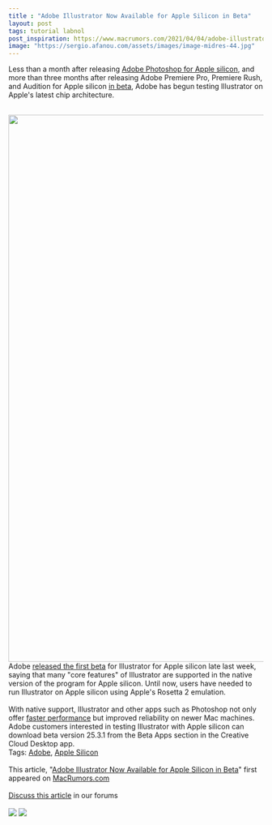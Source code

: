 ```yaml
---
title : "Adobe Illustrator Now Available for Apple Silicon in Beta"
layout: post
tags: tutorial labnol
post_inspiration: https://www.macrumors.com/2021/04/04/adobe-illustrator-apple-silicon-beta/
image: "https://sergio.afanou.com/assets/images/image-midres-44.jpg"
---
```


Less than a month after releasing <a href="https://www.macrumors.com/2021/03/10/photoshop-apple-silicon-support/">Adobe Photoshop for Apple silicon</a>, and more than three months after releasing Adobe Premiere Pro, Premiere Rush, and Audition for Apple silicon <a href="https://www.macrumors.com/2020/12/21/premiere-pro-premiere-rush-audition-for-m1-beta/">in beta</a>, Adobe has begun testing Illustrator on Apple's latest chip architecture.
<br/>

<br/>
<img src="https://images.macrumors.com/article-new/2021/04/Illustrator-apple-silicon-beta.jpg" alt="" width="1920" height="1080" class="aligncenter size-full wp-image-792291" />
<br/>
Adobe <a href="https://illustrator.uservoice.com/forums/333657-illustrator-desktop-feature-requests/suggestions/42991251-illustrator-beta-for-apple-silicon-is-here">released the first beta</a> for Illustrator for Apple silicon late last week, saying that many "core features" of Illustrator are supported in the native version of the program for Apple silicon. Until now, users have needed to run Illustrator on Apple silicon using Apple's Rosetta 2 emulation.
<br/>

<br/>
With native support, Illustrator and other apps such as Photoshop not only offer <a href="https://www.macrumors.com/2021/03/12/adobe-photoshop-apple-silicon-faster/">faster performance</a> but improved reliability on newer Mac machines. Adobe customers interested in testing Illustrator with Apple silicon can download beta version 25.3.1 from the Beta Apps section in the Creative Cloud Desktop app.<div class="linkback">Tags: <a href="https://www.macrumors.com/guide/adobe/">Adobe</a>, <a href="https://www.macrumors.com/guide/apple-silicon/">Apple Silicon</a></div><br/>This article, &quot;<a href="https://www.macrumors.com/2021/04/04/adobe-illustrator-apple-silicon-beta/">Adobe Illustrator Now Available for Apple Silicon in Beta</a>&quot; first appeared on <a href="https://www.macrumors.com">MacRumors.com</a><br/><br/><a href="https://forums.macrumors.com/threads/adobe-illustrator-now-available-for-apple-silicon-in-beta.2290618/">Discuss this article</a> in our forums<br/><br/><div class="feedflare">
<a href="http://feeds.macrumors.com/~ff/MacRumors-All?a=5b9sqmKdgxg:3SPaRaSdujM:6W8y8wAjSf4"><img src="http://feeds.feedburner.com/~ff/MacRumors-All?d=6W8y8wAjSf4" border="0"></img></a> <a href="http://feeds.macrumors.com/~ff/MacRumors-All?a=5b9sqmKdgxg:3SPaRaSdujM:qj6IDK7rITs"><img src="http://feeds.feedburner.com/~ff/MacRumors-All?d=qj6IDK7rITs" border="0"></img></a>
</div><img src="http://feeds.feedburner.com/~r/MacRumors-All/~4/5b9sqmKdgxg" height="1" width="1" alt=""/>